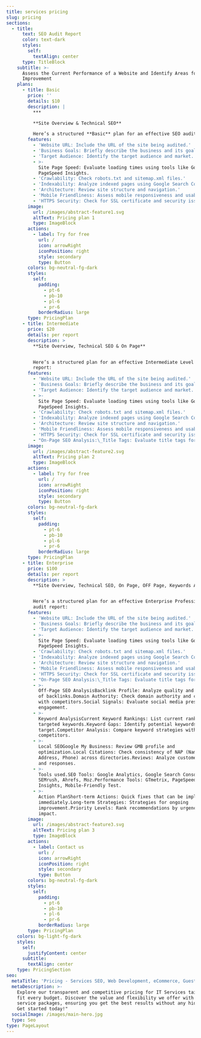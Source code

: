 ```yaml
---
title: services pricing
slug: pricing
sections:
  - title:
      text: SEO Audit Report
      color: text-dark
      styles:
        self:
          textAlign: center
      type: TitleBlock
    subtitle: >-
      Assess the Current Performance of a Website and Identify Areas for
      Improvement
    plans:
      - title: Basic
        price: ''
        details: $10
        description: |
          ***

          **Site Overview & Technical SEO**

          Here’s a structured **Basic** plan for an effective SEO audit report:
        features:
          - 'Website URL: Include the URL of the site being audited.'
          - 'Business Goals: Briefly describe the business and its goals.'
          - 'Target Audience: Identify the target audience and market.'
          - >-
            Site Page Speed: Evaluate loading times using tools like Google
            PageSpeed Insights.
          - 'Crawlability: Check robots.txt and sitemap.xml files.'
          - 'Indexability: Analyze indexed pages using Google Search Console'
          - 'Architecture: Review site structure and navigation.'
          - 'Mobile Friendliness: Assess mobile responsiveness and usability.'
          - 'HTTPS Security: Check for SSL certificate and security issues.'
        image:
          url: /images/abstract-feature1.svg
          altText: Pricing plan 1
          type: ImageBlock
        actions:
          - label: Try for free
            url: /
            icon: arrowRight
            iconPosition: right
            style: secondary
            type: Button
        colors: bg-neutral-fg-dark
        styles:
          self:
            padding:
              - pt-6
              - pb-10
              - pl-6
              - pr-6
            borderRadius: large
        type: PricingPlan
      - title: Intermediate
        price: $20
        details: per report
        description: >
          **Site Overview, Technical SEO & On Page**


          Here’s a structured plan for an effective Intermediate Level SEO audit
          report:
        features:
          - 'Website URL: Include the URL of the site being audited.'
          - 'Business Goals: Briefly describe the business and its goals.'
          - 'Target Audience: Identify the target audience and market.'
          - >-
            Site Page Speed: Evaluate loading times using tools like Google
            PageSpeed Insights.
          - 'Crawlability: Check robots.txt and sitemap.xml files.'
          - 'Indexability: Analyze indexed pages using Google Search Console'
          - 'Architecture: Review site structure and navigation.'
          - 'Mobile Friendliness: Assess mobile responsiveness and usability.'
          - 'HTTPS Security: Check for SSL certificate and security issues.'
          - "On-Page SEO Analysis:\_Title Tags: Evaluate title tags for uniqueness and keyword inclusion.Meta Descriptions: Analyze meta descriptions for effectiveness.Header Tags: Check proper use of H1, H2, etc.Content Quality: Assess content for relevance, originality, and keyword optimization.Image SEO: Evaluate alt tags and file sizes.Internal Linking: Review internal link structure and anchor text."
        image:
          url: /images/abstract-feature2.svg
          altText: Pricing plan 2
          type: ImageBlock
        actions:
          - label: Try for free
            url: /
            icon: arrowRight
            iconPosition: right
            style: secondary
            type: Button
        colors: bg-neutral-fg-dark
        styles:
          self:
            padding:
              - pt-6
              - pb-10
              - pl-6
              - pr-6
            borderRadius: large
        type: PricingPlan
      - title: Enterprise
        price: $100
        details: per report
        description: >
          **Site Overview, Technical SEO, On Page, OFF Page, Keywords Analysis**


          Here’s a structured plan for an effective Enterprise Professional SEO
          audit report:
        features:
          - 'Website URL: Include the URL of the site being audited.'
          - 'Business Goals: Briefly describe the business and its goals.'
          - 'Target Audience: Identify the target audience and market.'
          - >-
            Site Page Speed: Evaluate loading times using tools like Google
            PageSpeed Insights.
          - 'Crawlability: Check robots.txt and sitemap.xml files.'
          - 'Indexability: Analyze indexed pages using Google Search Console'
          - 'Architecture: Review site structure and navigation.'
          - 'Mobile Friendliness: Assess mobile responsiveness and usability.'
          - 'HTTPS Security: Check for SSL certificate and security issues.'
          - "On-Page SEO Analysis:\_Title Tags: Evaluate title tags for uniqueness and keyword inclusion.Meta Descriptions: Analyze meta descriptions for effectiveness.Header Tags: Check proper use of H1, H2, etc.Content Quality: Assess content for relevance, originality, and keyword optimization.Image SEO: Evaluate alt tags and file sizes.Internal Linking: Review internal link structure and anchor text."
          - >-
            Off-Page SEO AnalysisBacklink Profile: Analyze quality and quantity
            of backlinks.Domain Authority: Check domain authority and compare
            with competitors.Social Signals: Evaluate social media presence and
            engagement.
          - >-
            Keyword AnalysisCurrent Keyword Rankings: List current rankings for
            targeted keywords.Keyword Gaps: Identify potential keywords to
            target.Competitor Analysis: Compare keyword strategies with top
            competitors.
          - >-
            Local SEOGoogle My Business: Review GMB profile and
            optimization.Local Citations: Check consistency of NAP (Name,
            Address, Phone) across directories.Reviews: Analyze customer reviews
            and responses.
          - >-
            Tools used.SEO Tools: Google Analytics, Google Search Console,
            SEMrush, Ahrefs, Moz.Performance Tools: GTmetrix, PageSpeed
            Insights, Mobile-Friendly Test.
          - >-
            Action PlanShort-term Actions: Quick fixes that can be implemented
            immediately.Long-term Strategies: Strategies for ongoing
            improvement.Priority Levels: Rank recommendations by urgency and
            impact.
        image:
          url: /images/abstract-feature3.svg
          altText: Pricing plan 3
          type: ImageBlock
        actions:
          - label: Contact us
            url: /
            icon: arrowRight
            iconPosition: right
            style: secondary
            type: Button
        colors: bg-neutral-fg-dark
        styles:
          self:
            padding:
              - pt-6
              - pb-10
              - pl-6
              - pr-6
            borderRadius: large
        type: PricingPlan
    colors: bg-light-fg-dark
    styles:
      self:
        justifyContent: center
      subtitle:
        textAlign: center
    type: PricingSection
seo:
  metaTitle: 'Pricing - Services SEO, Web Development, eCommerce, Guest Posting'
  metaDescription: >-
    Explore our transparent and competitive pricing for IT Services tailored to
    fit every budget. Discover the value and flexibility we offer with detailed
    service packages, ensuring you get the best results without any hidden fees.
    Get started today!"
  socialImage: /images/main-hero.jpg
  type: Seo
type: PageLayout
---
```


